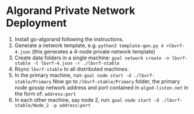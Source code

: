 # Algorand Private Network Deployment

1. Install go-algorand following the instructions.
2. Generate a network template, e.g.
   `python3 template-gen.py 4 >lbvrf-4.json` (this generates a 4-node private network template)
3. Create data folders in a single machine:
   `goal network create -n lbvrf-stable -t lbvrf-4.json -r ./lbvrf-stable`
4. Rsync `lbvrf-stable` to all distributed machines.
5. In the primary machine, run:
   `goal node start -d ./lbvrf-stable/Primary`
   Now go to `/lbvrf-stable/Primary` folder, the primary node gossip network address and port contained in `algod-listen.net` in the form of:
   `address:port`
6. In each other machine, say node 2, run:
   `goal node start -d ./lbvrf-stable/Node_2 -p address:port`
 
